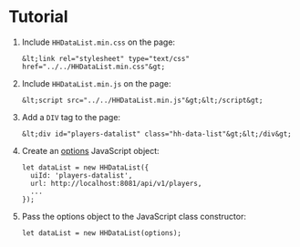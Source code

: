 # Tutorial

1. Include `HHDataList.min.css` on the page:

    ``` nonum
    &lt;link rel="stylesheet" type="text/css" href="../../HHDataList.min.css"&gt;
    ```

1. Include `HHDataList.min.js` on the page:

    ``` nonum
    &lt;script src="../../HHDataList.min.js"&gt;&lt;/script&gt;
    ```

1. Add a `DIV` tag to the page:

    ``` nonum
    &lt;div id="players-datalist" class="hh-data-list"&gt;&lt;/div&gt;
    ```

1. Create an [options](#options) JavaScript object:

    ``` nonum
    let dataList = new HHDataList({
      uiId: 'players-datalist',
      url: http://localhost:8081/api/v1/players,
      ...
    });
    ```

1. Pass the options object to the JavaScript class constructor:

    ``` nonum
    let dataList = new HHDataList(options);
    ```